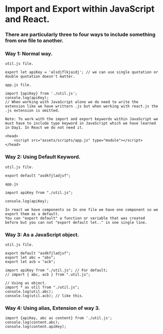 # Import and Export within JavaScript and React.

### There are particularly three to four ways to include something from one file to another.

### Way 1: Normal way.
```
util.js file.

export let apiKey = 'alsdjflkjaidj'; // we can use single quotation or double quotation doesn't matter.
```
```
app.js file.

import {apiKey} from './util.js';
console.log(apiKey);
// When working with JavaScript alone we do need to write the extension like we have writtern .js but when working with react.js the .js extension is omitted.
```
```
Note: To work with the import and export keywords within JavaScript we must have to include type keyword in JavaScript which we have learned in Day1. In React we do not need it.

<head>
    <script src="assets/scripts/app.js" type="module"></script>
</head>
```

### Way 2: Using Default Keyword.

```
util.js file.

export default "asdkfjladjsf"; 
```
```
app.js

import apiKey from "./util.js";

console.log(apiKey);

In react we have components so In one file we have one component so we export them as a default.
You can "export default" a function or variable that was created before but you can not "export default let.." in one single line.
```

### Way 3: As a JavaScript object.

```
util.js file.

export default "asdkfjladjsf"; 
export let abc = "abs";
export let acb = "acb";
```
```
import apiKey from "./util.js"; // For default;
// import { abc, acb } from ".util.js";

// Using as object.
import * as util from "./util.js";
console.log(util.abc);
console.log(util.acb); // like this.
```

### Way 4: Using alias, Extension of way 3.
```
import {apiKey, abc as content} from './util.js';
console.log(content.abc);
console.log(content.apiKey);
```
